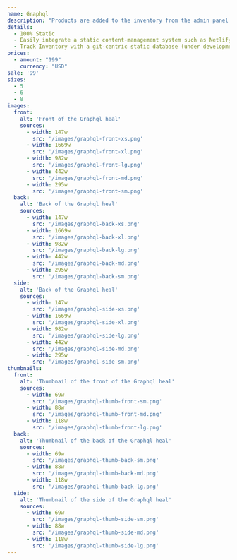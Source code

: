 ```yaml
---
name: Graphql
description: "Products are added to the inventory from the admin panel. You can access this from the gocommerce.com/admin page. Check it out to learn more.\_"
details:
  - 100% Static
  - Easily integrate a static content-management system such as Netlify-CMS
  - Track Inventory with a git-centric static database (under development)
prices:
  - amount: "199"
    currency: "USD"
sale: '99'
sizes:
  - 5
  - 6
  - 8
images:
  front:
    alt: 'Front of the Graphql heal'
    sources:
      - width: 147w
        src: '/images/graphql-front-xs.png'
      - width: 1669w
        src: '/images/graphql-front-xl.png'
      - width: 982w
        src: '/images/graphql-front-lg.png'
      - width: 442w
        src: '/images/graphql-front-md.png'
      - width: 295w
        src: '/images/graphql-front-sm.png'
  back:
    alt: 'Back of the Graphql heal'
    sources:
      - width: 147w
        src: '/images/graphql-back-xs.png'
      - width: 1669w
        src: '/images/graphql-back-xl.png'
      - width: 982w
        src: '/images/graphql-back-lg.png'
      - width: 442w
        src: '/images/graphql-back-md.png'
      - width: 295w
        src: '/images/graphql-back-sm.png'
  side:
    alt: 'Back of the Graphql heal'
    sources:
      - width: 147w
        src: '/images/graphql-side-xs.png'
      - width: 1669w
        src: '/images/graphql-side-xl.png'
      - width: 982w
        src: '/images/graphql-side-lg.png'
      - width: 442w
        src: '/images/graphql-side-md.png'
      - width: 295w
        src: '/images/graphql-side-sm.png'
thumbnails:
  front:
    alt: 'Thumbnail of the front of the Graphql heal'
    sources:
      - width: 69w
        src: '/images/graphql-thumb-front-sm.png'
      - width: 88w
        src: '/images/graphql-thumb-front-md.png'
      - width: 118w
        src: '/images/graphql-thumb-front-lg.png'
  back:
    alt: 'Thumbnail of the back of the Graphql heal'
    sources:
      - width: 69w
        src: '/images/graphql-thumb-back-sm.png'
      - width: 88w
        src: '/images/graphql-thumb-back-md.png'
      - width: 118w
        src: '/images/graphql-thumb-back-lg.png'
  side:
    alt: 'Thumbnail of the side of the Graphql heal'
    sources:
      - width: 69w
        src: '/images/graphql-thumb-side-sm.png'
      - width: 88w
        src: '/images/graphql-thumb-side-md.png'
      - width: 118w
        src: '/images/graphql-thumb-side-lg.png'
---
```

